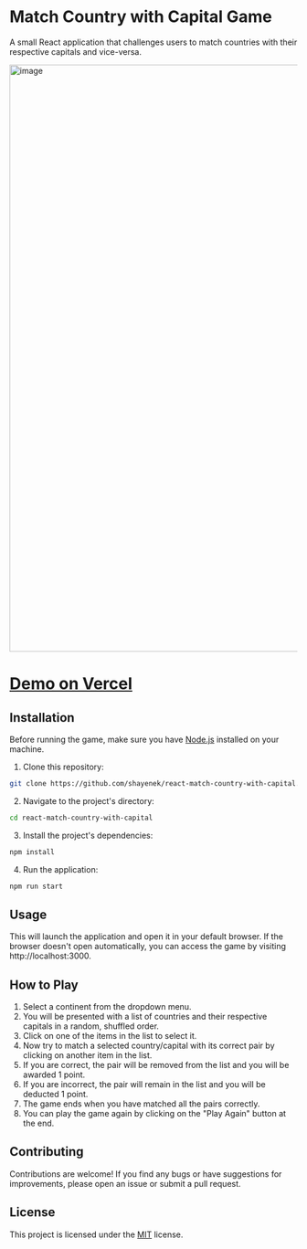 # Match Country with Capital Game
A small React application that challenges users to match countries with their respective capitals and vice-versa.

<img width="1028" alt="image" src="https://github.com/shayenek/react-match-country-with-capital/assets/6333459/963facce-9034-4564-938b-df8d5ea814ce">

# [Demo on Vercel](https://react-match-country-with-capital-98ts.vercel.app/)


## Installation

Before running the game, make sure you have [Node.js](https://nodejs.org/) installed on your machine.

1. Clone this repository:

```bash
git clone https://github.com/shayenek/react-match-country-with-capital.git react-match-country-with-capital
```

2. Navigate to the project's directory:

```bash
cd react-match-country-with-capital
```

3. Install the project's dependencies:

```bash
npm install
```

4. Run the application:

```bash
npm run start
```

## Usage

This will launch the application and open it in your default browser. If the browser doesn't open automatically, you can access the game by visiting http://localhost:3000.

## How to Play

1. Select a continent from the dropdown menu.				
2. You will be presented with a list of countries and their respective capitals in a random, shuffled order.
3. Click on one of the items in the list to select it.
4. Now try to match a selected country/capital with its correct pair by clicking on another item in the list.
5. If you are correct, the pair will be removed from the list and you will be awarded 1 point.
6. If you are incorrect, the pair will remain in the list and you will be deducted 1 point.
7. The game ends when you have matched all the pairs correctly.
8. You can play the game again by clicking on the "Play Again" button at the end.

## Contributing

Contributions are welcome! If you find any bugs or have suggestions for improvements, please open an issue or submit a pull request.


## License

This project is licensed under the [MIT](https://choosealicense.com/licenses/mit/) license.
